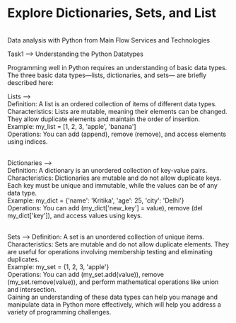# Explore Dictionaries, Sets, and List
<br> Data analysis with Python from Main Flow Services and Technologies
<br>

Task1 --> Understanding the Python Datatypes
<br>

Programming well in Python requires an understanding of basic data types. The three basic data types—lists, dictionaries, and sets— are briefly described here:
<br>

Lists --> <br>
Definition: A list is an ordered collection of items of different data types.<br>
Characteristics: Lists are mutable, meaning their elements can be changed. They allow duplicate elements and maintain the order of insertion.<br>
Example: my_list = [1, 2, 3, 'apple', 'banana']<br>
Operations: You can add (append), remove (remove), and access elements using indices.<br>
<br>

Dictionaries --> <br>
Definition: A dictionary is an unordered collection of key-value pairs.<br>
Characteristics: Dictionaries are mutable and do not allow duplicate keys. Each key must be unique and immutable, while the values can be of any data type.<br>
Example: my_dict = {'name': 'Kritika', 'age': 25, 'city': 'Delhi'}<br>
Operations: You can add (my_dict['new_key'] = value), remove (del my_dict['key']), and access values using keys.<br>
<br>

Sets --> 
Definition: A set is an unordered collection of unique items.<br>
Characteristics: Sets are mutable and do not allow duplicate elements. They are useful for operations involving membership testing and eliminating duplicates.<br>
Example: my_set = {1, 2, 3, 'apple'}<br>
Operations: You can add (my_set.add(value)), remove (my_set.remove(value)), and perform mathematical operations like union and intersection.<br>
Gaining an understanding of these data types can help you manage and manipulate data in Python more effectively, which will help you address a variety of programming challenges.<br>


